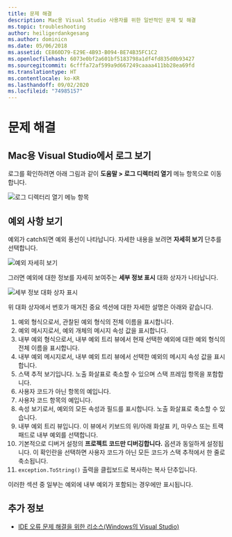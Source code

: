 ```yaml
---
title: 문제 해결
description: Mac용 Visual Studio 사용자를 위한 일반적인 문제 및 해결
ms.topic: troubleshooting
author: heiligerdankgesang
ms.author: dominicn
ms.date: 05/06/2018
ms.assetid: CE860D79-E29E-4B93-B094-BE74B35FC1C2
ms.openlocfilehash: 6073e0bf2a601bf5183798a1df4fd835d0b93427
ms.sourcegitcommit: 6cfffa72af599a9d667249caaaa411bb28ea69fd
ms.translationtype: HT
ms.contentlocale: ko-KR
ms.lasthandoff: 09/02/2020
ms.locfileid: "74985157"
---
```

# <a name="troubleshooting"></a>문제 해결

## <a name="viewing-logs-in-visual-studio-for-mac"></a>Mac용 Visual Studio에서 로그 보기

로그를 확인하려면 아래 그림과 같이 **도움말 > 로그 디렉터리 열기** 메뉴 항목으로 이동합니다.

![로그 디렉터리 열기 메뉴 항목](media/troubleshooting-image1.png)

## <a name="viewing-exceptions"></a>예외 사항 보기

예외가 catch되면 예외 풍선이 나타납니다. 자세한 내용을 보려면 **자세히 보기** 단추를 선택합니다.

![예외 자세히 보기](media/troubleshooting-image2.png)

그러면 예외에 대한 정보를 자세히 보여주는 **세부 정보 표시** 대화 상자가 나타납니다.

![세부 정보 대화 상자 표시](media/troubleshooting-image3.png)

위 대화 상자에서 번호가 매겨진 중요 섹션에 대한 자세한 설명은 아래와 같습니다.

1. 예외 형식으로서, 관찰된 예외 형식의 전체 이름을 표시합니다.
2. 예외 메시지로서, 예외 개체의 메시지 속성 값을 표시합니다.
3. 내부 예외 형식으로서, 내부 예외 트리 뷰에서 현재 선택한 예외에 대한 예외 형식의 전체 이름을 표시합니다.
4. 내부 예외 메시지로서, 내부 예외 트리 뷰에서 선택한 예외의 메시지 속성 값을 표시합니다.
5. 스택 추적 보기입니다. 노출 화살표로 축소할 수 있으며 스택 프레임 항목을 포함합니다.
6. 사용자 코드가 아닌 항목의 예입니다.
7. 사용자 코드 항목의 예입니다.
8. 속성 보기로서, 예외의 모든 속성과 필드를 표시합니다. 노출 화살표로 축소할 수 있습니다.
9. 내부 예외 트리 뷰입니다. 이 뷰에서 키보드의 위/아래 화살표 키, 마우스 또는 트랙패드로 내부 예외를 선택합니다.
10. 기본적으로 디버거 설정의 **프로젝트 코드만 디버깅합니다.** 옵션과 동일하게 설정됩니다. 이 확인란을 선택하면 사용자 코드가 아닌 모든 코드가 스택 추적에서 한 줄로 축소됩니다.
11. `exception.ToString()` 출력을 클립보드로 복사하는 복사 단추입니다.

이러한 섹션 중 일부는 예외에 내부 예외가 포함되는 경우에만 표시됩니다.

## <a name="see-also"></a>추가 정보

- [IDE 오류 문제 해결을 위한 리소스(Windows의 Visual Studio)](/visualstudio/ide/reference/resources-for-troubleshooting-integrated-development-environment-errors)